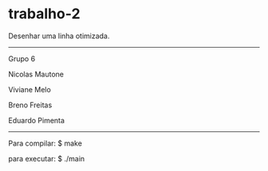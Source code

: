 # trabalho-2
Desenhar uma linha otimizada. 

---

Grupo 6

Nicolas Mautone

Viviane Melo

Breno Freitas

Eduardo Pimenta

---

Para compilar:
$ make

para executar:
$ ./main

